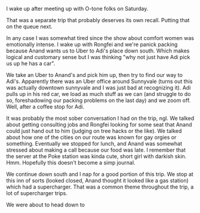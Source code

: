 I wake up after meeting up with O-tone folks on Saturday.

That was a separate trip that probably deserves its own recall. Putting that on the queue next.

In any case I was somewhat tired since the show about comfort women was emotionally intense. I wake up with Rongfei and we're panick packing because Anand wants us to Uber to Adi's place down south. Which makes logical and customary sense but I was thinking "why not just have Adi pick us up he has a car".

We take an Uber to Anand's and pick him up, then try to find our way to Adi's. Apparently there was an Uber office around Sunnyvale (turns out this was actually downtown sunnyvale and I was just bad at recognizing it). Adi pulls up in his red car, we load as much stuff as we can (and struggle to do so, foreshadowing our packing problems on the last day) and we zoom off. Well, after a coffee stop for Adi.

It was probably the most sober conversation I had on the trip, ngl. We talked about getting consulting jobs and Rongfei looking for some seat that Anand could just hand out to him (judging on tree hacks or the like). We talked about how one of the cities on our route was known for gay orgies or something. Eventually we stopped for lunch, and Anand was somewhat stressed about making a call because our food was late. I remember that the server at the Poke station was kinda cute, short girl with darkish skin. Hmm. Hopefully this doesn't become a simp journal.

We continue down south and I nap for a good portion of this trip. We stop at this inn of sorts (looked closed, Anand thought it looked like a gas station) which had a supercharger. That was a common theme throughout the trip, a lot of supercharger trips.

We were about to head down to